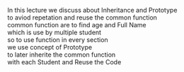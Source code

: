 In this lecture we discuss about Inheritance and Prototype <br>
to aviod repetation and reuse the common function  <br>
common function are to find age and Full Name  <br>
which is use by multiple student  <br>
so to use function in every section  <br>
we use concept of Prototype  <br>
to later inherite the common function <br> 
with each Student and Reuse the Code 
